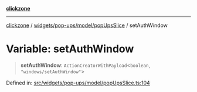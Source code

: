 [**clickzone**](../../../../../README.md)

***

[clickzone](../../../../../README.md) / [widgets/pop-ups/model/popUpsSlice](../README.md) / setAuthWindow

# Variable: setAuthWindow

> **setAuthWindow**: `ActionCreatorWithPayload`\<`boolean`, `"windows/setAuthWindow"`\>

Defined in: [src/widgets/pop-ups/model/popUpsSlice.ts:104](https://github.com/MaximBri/ClickZone/blob/20f3f0d061a7c50a96ed5bba64acbc325a456072/client/src/widgets/pop-ups/model/popUpsSlice.ts#L104)
